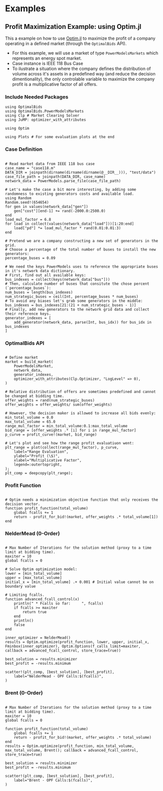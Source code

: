# Examples
## Profit Maximization Example: using Optim.jl
This a example on how to use [Optim.jl](https://github.com/JuliaNLSolvers/Optim.jl/) to maximize the profit of a company operating in a defined market (through the `OptimalBids` API).

 - For this example, we will use a market of type `PowerModelsMarkets` which represents an energy spot market.
 - Case instance is IEEE 118 Bus Case
 - To ilustrate a situation where the company defines the distribution of volume across it's assets in a predefined way (and reduce the decision dimentionality), the only controlable variable to maximize the company profit is a multiplicative factor of all offers.  

### Include Needed Packages

```@example Optim
using OptimalBids
using OptimalBids.PowerModelsMarkets
using Clp # Market Clearing Solver
using JuMP: optimizer_with_attributes

using Optim

using Plots # For some evaluation plots at the end

```

### Case Definition

```@example Optim

# Read market data from IEEE 118 bus case
case_name = "case118.m"
DATA_DIR = joinpath(dirname(dirname(dirname(@__DIR__))), "test/data")
case_file_path = joinpath(DATA_DIR, case_name)
network_data = PowerModels.parse_file(case_file_path)

# Let's make the case a bit more interesting, by adding some randomness to existing generators costs and available load.
using Random
Random.seed!(654654)
for gen in values(network_data["gen"])
    gen["cost"][end-1] += rand(-2000.0:2500.0)
end
load_mul_factor = 6.8
for load in collect(values(network_data["load"]))[1:20:end]
    load["pd"] *= load_mul_factor * rand(0.01:0.01:3)
end

# Pretend we are a company constructing a new set of generators in the grid.
# Choose a percentage of the total number of buses to install the new generators:
percentage_buses = 0.09

# We need the keys PowerModels uses to reference the appropriate buses in it's network data dictionary.
# First, find out all available keys:
bus_indexes = collect(keys(network_data["bus"]))
# Then, calculate number of buses that consitute the chose percent (`percentage_buses`):
num_buses = length(bus_indexes)
num_strategic_buses = ceil(Int, percentage_buses * num_buses)
# To avoid any biases let's grab some generators in the middle:
bus_indexes = bus_indexes[21:(21 + num_strategic_buses - 1)]
# Finally, add new generators to the network grid data and collect their reference keys.
generator_indexes = [
    add_generator(network_data, parse(Int, bus_idx)) for bus_idx in bus_indexes
]

```

### OptimalBids API

```@example Optim

# Define market
market = build_market(
    PowerModelsMarket,
    network_data,
    generator_indexes,
    optimizer_with_attributes(Clp.Optimizer, "LogLevel" => 0),
)

# Relative distribution of offers are sometimes predefined and cannot be changed at bidding time.
offer_weights = rand(num_strategic_buses)
offer_weights = offer_weights/ sum(offer_weights)

# However, the decision maker is allowed to increase all bids evenly:
min_total_volume = 0.0
max_total_volume = 65.0
range_mul_factor = min_total_volume:0.1:max_total_volume
bid_range = [offer_weights .* [i] for i in range_mul_factor]
p_curve = profit_curve!(market, bid_range)

# Let's plot and see how the range profit evaluatiuon went:
plt_range = plot(collect(range_mul_factor), p_curve,
    label="Range Evaluation",
    ylabel="Profit (\$)",
    xlabel="Multiplicative Factor",
    legend=:outertopright,
);
plt_comp = deepcopy(plt_range);
```

### Profit Function

```@example Optim

# Optim needs a minimization objective function that only receives the decision vector.
function profit_function(total_volume)
    global fcalls += 1
    return - profit_for_bid!(market, offer_weights .* total_volume[1])
end

```

### NelderMead (0-Order)

```@example Optim

# Max Number of Iterations for the solution method (proxy to a time limit at bidding time).
maxiter = 10
global fcalls = 0

# Solve Optim optimization model:
lower = [min_total_volume]
upper = [max_total_volume]
initial_x = [min_total_volume] .+ 0.001 # Initial value cannot be on boundary value

# Limiting fcalls.
function advanced_fcall_control(x)
    println(" * Fcalls so far:     ", fcalls)
    if fcalls >= maxiter
        return true
    end
    println()
    false
end

inner_optimizer = NelderMead()
results = Optim.optimize(profit_function, lower, upper, initial_x, Fminbox(inner_optimizer), Optim.Options(f_calls_limit=maxiter, callback = advanced_fcall_control, store_trace=true))

best_solution = results.minimizer
best_profit = -results.minimum

scatter!(plt_comp, [best_solution], [best_profit],
    label="NelderMead - OPF Calls:$(fcalls)",
)
```

### Brent (0-Order)

```@example Optim

# Max Number of Iterations for the solution method (proxy to a time limit at bidding time).
maxiter = 10
global fcalls = 0

function profit_function(total_volume)
    global fcalls += 1
    return - profit_for_bid!(market, offer_weights .* total_volume)
end
results = Optim.optimize(profit_function, min_total_volume, max_total_volume, Brent(); callback = advanced_fcall_control, store_trace=true)

best_solution = results.minimizer
best_profit = -results.minimum

scatter!(plt_comp, [best_solution], [best_profit],
    label="Brent - OPF Calls:$(fcalls)",
)
```